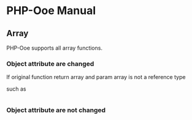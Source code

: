 # PHP-Ooe Manual

## Array

PHP-Ooe supports all array functions.

### Object attribute are changed

If original function return array and param array is not a reference type

such as

```php

```

### Object attribute are not changed

